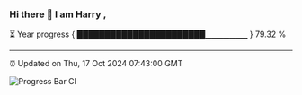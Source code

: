 ### Hi there 👋 I am Harry , 

⏳ Year progress { ███████████████████████▁▁▁▁▁▁▁ } 79.32 %

---

⏰ Updated on Thu, 17 Oct 2024 07:43:00 GMT

![Progress Bar CI](https://github.com/duykhang68/duykhang68/workflows/Progress%20Bar%20CI/badge.svg)
